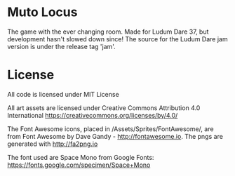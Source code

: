 # Muto Locus
The game with the ever changing room. Made for Ludum Dare 37, but development hasn't slowed down since! The source for the Ludum Dare jam version is under the release tag 'jam'.

# License
All code is licensed under MIT License

All art assets are licensed under Creative Commons Attribution 4.0 International https://creativecommons.org/licenses/by/4.0/

The Font Awesome icons, placed in /Assets/Sprites/FontAwesome/, are from Font Awesome by Dave Gandy - http://fontawesome.io. The pngs are generated with http://fa2png.io

The font used are Space Mono from Google Fonts: https://fonts.google.com/specimen/Space+Mono
